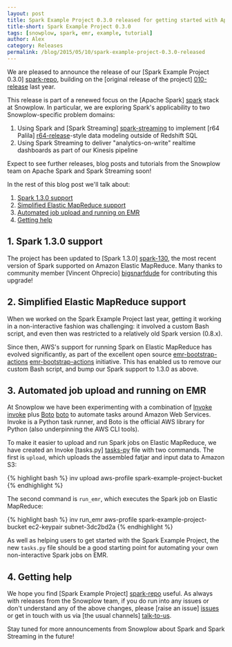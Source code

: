 ```yaml
---
layout: post
title: Spark Example Project 0.3.0 released for getting started with Apache Spark on EMR
title-short: Spark Example Project 0.3.0
tags: [snowplow, spark, emr, example, tutorial]
author: Alex
category: Releases
permalink: /blog/2015/05/10/spark-example-project-0.3.0-released
---
```


We are pleased to announce the release of our [Spark Example Project 0.3.0] [spark-repo], building on the [original release of the project] [010-release] last year.

This release is part of a renewed focus on the [Apache Spark] [spark] stack at Snowplow. In particular, we are exploring Spark's applicability to two Snowplow-specific problem domains:

1. Using Spark and [Spark Streaming] [spark-streaming] to implement [r64 Palila] [r64-release]-style data modeling outside of Redshift SQL
2. Using Spark Streaming to deliver "analytics-on-write" realtime dashboards as part of our Kinesis pipeline

Expect to see further releases, blog posts and tutorials from the Snowplow team on Apache Spark and Spark Streaming soon!

In the rest of this blog post we'll talk about:

1. [Spark 1.3.0 support](/blog/2015/05/10/spark-example-project-0.3.0-released/#130)
2. [Simplified Elastic MapReduce support](/blog/2015/05/10/spark-example-project-0.3.0-released/#emr)
3. [Automated job upload and running on EMR](/blog/2015/05/10/spark-example-project-0.3.0-released/#invoke)
4. [Getting help](/blog/2015/05/10/spark-example-project-0.3.0-released/#help)

<!--more-->

<div class="html">
<h2><a name="130">1. Spark 1.3.0 support</a></h2>
</div>

The project has been updated to [Spark 1.3.0] [spark-130], the most recent version of Spark supported on Amazon Elastic MapReduce. Many thanks to community member [Vincent Ohprecio] [bigsnarfdude] for contributing this upgrade!

<div class="html">
<h2><a name="emr">2. Simplified Elastic MapReduce support</a></h2>
</div>

When we worked on the Spark Example Project last year, getting it working in a non-interactive fashion was challenging: it involved a custom Bash script, and even then was restricted to a relatively old Spark version (0.8.x).

Since then, AWS's support for running Spark on Elastic MapReduce has evolved significantly, as part of the excellent open source [emr-bootstrap-actions] [emr-bootstrap-actions] initiative. This has enabled us to remove our custom Bash script, and bump our Spark support to 1.3.0 as above.

<div class="html">
<h2><a name="invoke">3. Automated job upload and running on EMR</a></h2>
</div>

At Snowplow we have been experimenting with a combination of [Invoke] [invoke] plus [Boto] [boto] to automate tasks around Amazon Web Services. Invoke is a Python task runner, and Boto is the official AWS library for Python (also underpinning the AWS CLI tools).

To make it easier to upload and run Spark jobs on Elastic MapReduce, we have created an Invoke [tasks.py] [tasks-py] file with two commands. The first is `upload`, which uploads the assembled fatjar and input data to Amazon S3:

{% highlight bash %}
inv upload aws-profile spark-example-project-bucket
{% endhighlight %}

The second command is `run_emr`, which executes the Spark job on Elastic MapReduce:

{% highlight bash %}
inv run_emr aws-profile spark-example-project-bucket ec2-keypair subnet-3dc2bd2a
{% endhighlight %}

As well as helping users to get started with the Spark Example Project, the new `tasks.py` file should be a good starting point for automating your own non-interactive Spark jobs on EMR.

<div class="html">
<h2><a name="help">4. Getting help</a></h2>
</div>

We hope you find [Spark Example Project] [spark-repo] useful. As always with releases from the Snowplow team, if you do run into any issues or don't understand any of the above changes, please [raise an issue] [issues] or get in touch with us via [the usual channels] [talk-to-us].

Stay tuned for more announcements from Snowplow about Spark and Spark Streaming in the future!

[010-release]: /blog/2014/04/17/spark-example-project-released
[r64-release]: /blog/2015/04/16/snowplow-r64-palila-released/
[spark-repo]: https://github.com/snowplow/spark-example-project

[spark]: https://spark.apache.org/
[spark-streaming]: https://spark.apache.org/streaming/
[spark-130]: https://spark.apache.org/releases/spark-release-1-3-0.html

[invoke]: http://www.pyinvoke.org/
[boto]: https://boto.readthedocs.org/en/latest/
[tasks-py]: https://github.com/snowplow/spark-example-project/blob/master/tasks.py

[bigsnarfdude]: https://github.com/bigsnarfdude

[emr-bootstrap-actions]: https://github.com/awslabs/emr-bootstrap-actions

[issues]: https://github.com/snowplow/spark-example-project/issues
[talk-to-us]: https://github.com/snowplow/snowplow/wiki/Talk-to-us
